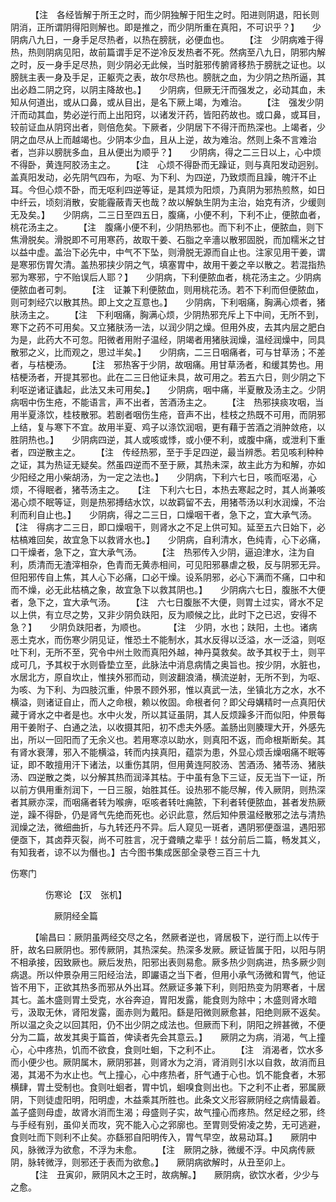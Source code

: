 <!-- { "loadSidebar": true } -->
　　 【注　各经皆解于所王之时，而少阴独解于阳生之时。阳进则阴退，阳长则阴消，正所谓阴得阳则解也。即是推之，而少阴所重在真阳，不可识乎？】　　少阴病八九日，一身手足尽热者，以热在膀胱，必便血也。　　 【注　少阴病难于得热，热则阴病见阳，故前篇谓手足不逆冷反发热者不死。然病至八九日，阴邪内解之时，反一身手足尽热，则少阴必无此候，当时脏邪传腑肾移热于膀胱之证也。以膀胱主表一身及手足，正躯壳之表，故尔尽热也。膀胱之血，为少阴之热所逼，其出必趋二阴之窍，以阴主降故也。】　　少阴病，但厥无汗而强发之，必动其血，未知从何道出，或从口鼻，或从目出，是名下厥上竭，为难治。　　 【注　强发少阴汗而动其血，势必逆行而上出阳窍，以诸发汗药，皆阳药故也。或口鼻，或耳目，较前证血从阴窍出者，则倍危矣。下厥者，少阴居下不得汗而热深也。上竭者，少阴之血尽从上而越竭也。少阴本少血，且从上逆，故为难治。然则上条不言难治者，岂非以膀胱多血，且从便出为顺乎？】　　少阴病，得之二三日以上，心中烦不得卧，黄连阿胶汤主之。　　 【注　心烦不得卧而无躁证，则与真阳发动迥别。盖真阳发动，必先阴气四布，为呕、为下利、为四逆，乃致烦而且躁，魄汗不止耳。今但心烦不卧，而无呕利四逆等证，是其烦为阳烦，乃真阴为邪热煎熬，如日中纤云，顷刻消散，安能霾蔽青天也哉？故以解埶生阴为主治，始克有济，少缓则无及矣。】　　少阴病，二三日至四五日，腹痛，小便不利，下利不止，便脓血者，桃花汤主之。　　 【注　腹痛小便不利，少阴热邪也。而下利不止，便脓血，则下焦滑脱矣。滑脱即不可用寒药，故取干姜、石脂之辛濇以散邪固脱，而加糯米之甘以益中虚。盖治下必先中，中气不下坠，则滑脱无源而自止也。注家见用干姜，谓是寒邪伤胃欠清。盖热邪挟少阴之气，填塞胃中，故用干姜之辛以散之。若混指热邪为寒邪，宁不贻误后人耶？】　　少阴病，下利便脓血者，桃花汤主之。少阴病便脓血者可刺。　　 【注　证兼下利便脓血，则用桃花汤。若不下利而但便脓血，则可刺经穴以散其热。即上文之互意也。】　　少阴病，下利咽痛，胸满心烦者，猪肤汤主之。　　 【注　下利咽痛，胸满心烦，少阴热邪充斥上下中间，无所不到，寒下之药不可用矣。又立猪肤汤一法，以润少阴之燥。但用外皮，去其内层之肥白为是，此药大不可忽。阳微者用附子温经，阴竭者用猪肤润燥，温经润燥中，同具散邪之义，比而观之，思过半矣。】　　少阴病，二三日咽痛者，可与甘草汤；不差者，与桔梗汤。　　 【注　邪热客于少阴，故咽痛。用甘草汤者，和缓其势也。用桔梗汤者，开提其邪也。此在二三日他证未具，故可用之。若五六日，则少阴之下利呕逆诸证蠭起，此法又未可用矣。】　　少阴病，咽中痛，半夏散及汤主之。少阴病咽中伤生疮，不能语言，声不出者，苦酒汤主之。　　 【注　热邪挟痰攻咽，当用半夏涤饮，桂枝散邪。若剧者咽伤生疮，音声不出，桂枝之热既不可用，而阴邪上结，复与寒下不宜。故用半夏、鸡子以涤饮润咽，更有藉于苦酒之消肿敛疮，以胜阴热也。】　　少阴病四逆，其人或咳或悸，或小便不利，或腹中痛，或泄利下重者，四逆散主之。　　 【注　传经热邪，至于手足四逆，最当辨悉。若见咳利种种之证，其为热证无疑矣。然虽四逆而不至于厥，其热未深，故主此方为和解，亦如少阳经之用小柴胡汤，为一定之法也。】　　少阴病，下利六七日，咳而呕渴，心烦，不得眠者，猪苓汤主之。　　【注　下利六七日，本热去寒起之时，其人尚兼咳渴心烦不眠等证，则是热邪搏结水饮，以故羁留不去，用猪苓汤以利水润燥，不治利而利自止也。】　　少阴病，得之二三日，口燥咽干者，急下之，宜大承气汤。　　 【注　得病才二三日，即口燥咽干，则肾水之不足上供可知。延至五六日始下，必枯槁难回矣，故宜急下以救肾水也。】　　少阴病，自利清水，色纯青，心下必痛，口干燥者，急下之，宜大承气汤。　　 【注　热邪传入少阴，逼迫津水，注为自利，质清而无渣滓相杂，色青而无黄赤相间，可见阳邪暴虐之极，反与阴邪无异。但阳邪传自上焦，其人心下必痛，口必干燥。设系阴邪，必心下满而不痛，口中和而不燥，必无此枯槁之象，故宜急下以救其阴也。】　　少阴病六七日，腹胀不大便者，急下之，宜大承气汤。　　 【注　六七日腹胀不大便，则胃土过实，肾水不足以上供，有立尽之势，又非少阴负趺阳，反为顺候之比，此时下之已迟，安得不急？】　　少阴负趺阳者，为顺也。
　　 【注　少阴，水也；趺阳，土也。诸病恶土克水，而伤寒少阴见证，惟恐土不能制水，其水反得以泛溢，水一泛溢，则呕吐下利，无所不至，究令中州土败而真阳外越，神丹莫救矣。故予其权于土，则平成可几，予其权于水则昏垫立至，此脉法中消息病情之奥旨也。按少阴，水脏也，水居北方，原自坎止，惟挟外邪而动，则波翻浪涌，横流逆射，无所不到，为呕、为咳、为下利、为四肢沉重，仲景不顾外邪，惟以真武一法，坐镇北方之水，水不横溢，则诸证自止，而人之命根，赖以攸固。命根者何？即父母媾精时一点真阳伏藏于肾水之中者是也。水中火发，所以其证虽阴，其人反烦躁多汗而似阳，仲景每用干姜附子、白通之法，以收摄其阳，初不虑夫外感。盖肠出则腠理大开，外感先出，所以一回阳而了无余义也。若用寒凉以助水，则真阳不返，而命根斯断矣。其有肾水衰薄，邪入不能横溢，转而内挟真阳，蕴崇为患，外显心烦舌燥咽痛不眠等证，即不敢擅用汗下诸法，以重伤其阴，但用黄连阿胶汤、苦酒汤、猪苓汤、猪肤汤、四逆散之类，以分解其热而润泽其枯。于中虽有急下三证，反无当下一证，所以前方俱用重剂润下，一日三服，始胜其任。设热邪不能尽解，传入厥阴，则热深者其厥亦深，而咽痛者转为喉痹，呕咳者转吐痈脓，下利者转便脓血，甚者发热厥逆，躁不得卧，仍是肾气先绝而死也。必识此意，然后知仲景温经散邪之法与清热润燥之法，微细曲折，与九转还丹不异。后人窥见一斑者，遇阴邪便亟温，遇阳邪便亟下，其卤莽灭裂，尚不可胜言，况于聋瞶之辈乎！兹分前后二篇，畅发其义，有知我者，谅不以为僭也。】古今图书集成医部全录卷三百三十九

伤寒门

　　　　伤寒论 【汉　张机】

　　　　　厥阴经全篇

　　 【喻昌曰：厥阴虽两经交尽之名，然厥者逆也，肾居极下，逆行而上以传于肝，故名曰厥阴也。邪传厥阴，其热深矣。热深多发厥。厥证皆属于阳，以阳与阴不相承接，因致厥也。厥后发热，阳邪出表则易愈。厥多热少则病进，热多厥少则病退。所以仲景杂用三阳经治法，即讝语之当下者，但用小承气汤微和胃气，他证皆不用下，正欲其热多而邪从外出耳。然厥证多兼下利，则阳热变为阴寒者，十居其七。盖木盛则胃土受克，水谷奔迫，胃阳发露，能食则为除中；木盛则肾水暗亏，汲取无休，肾阳发露，面赤则为戴阳。繇是阳微则厥愈甚，阳绝则厥不返矣。所以温之灸之以回其阳，仍不出少阴之成法也。但厥而下利，阴阳之辨甚微，不便分为二篇，故发其奥于篇首，俾读者先会其意云。】　　厥阴之为病，消渴，气上撞心，心中疼热，饥而不欲食，食则吐蛔，下之利不止。　　 【注　消渴者，饮水多而小便少也。厥阴属木，厥阴邪甚，则肾水为之消，肾消则引水以自救，故消而且渴，其渴不为水止也。气上撞心，心中疼热者，肝气通于心也。饥不能食者，木邪横肆，胃土受制也。食则吐蛔者，胃中饥，蛔嗅食则出也。下之利不止者，邪属厥阴，下则徒虚阳明，阳明虚，木益乘其所胜也。此条文义形容厥阴经之病情最着。盖子盛则母虚，故肾水消而生渴；母盛则子实，故气撞心而疼热。然足经之邪，终与手经有别，虽仰关而攻，究不能入心之郛廓也。至胃则受俯凌之势，无可逃避，食则吐而下则利不止矣。亦繇邪自阳明传入，胃气早空，故易动耳。】　　厥阴中风，脉微浮为欲愈，不浮为未愈。　　 【注　厥阴之脉，微缓不浮。中风病传厥阴，脉转微浮，则邪还于表而为欲愈。】　　厥阴病欲解时，从丑至卯上。
　　 【注　丑寅卯，厥阴风木之王时，故病解。】　　厥阴病，欲饮水者，少少与之愈。

